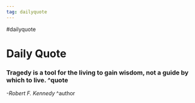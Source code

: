 ```yaml
---
tag: dailyquote
---
```


#dailyquote

# Daily Quote

### Tragedy is a tool for the living to gain wisdom, not a guide by which to live. ^quote
*-Robert F. Kennedy* ^author
